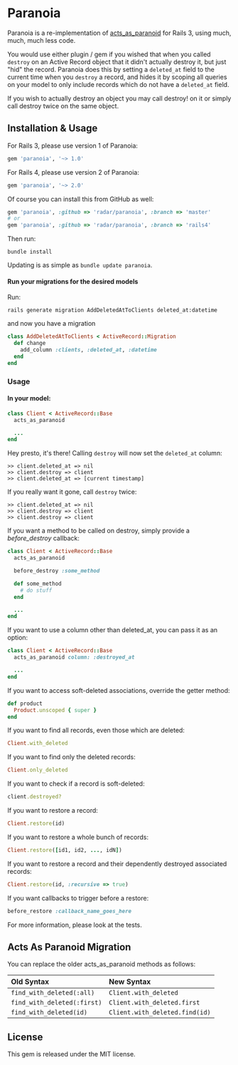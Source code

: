 # Paranoia

Paranoia is a re-implementation of [acts\_as\_paranoid](http://github.com/technoweenie/acts_as_paranoid) for Rails 3, using much, much, much less code.

You would use either plugin / gem if you wished that when you called `destroy` on an Active Record object that it didn't actually destroy it, but just "hid" the record. Paranoia does this by setting a `deleted_at` field to the current time when you `destroy` a record, and hides it by scoping all queries on your model to only include records which do not have a `deleted_at` field.

If you wish to actually destroy an object you may call destroy! on it or simply call destroy twice on the same object.

## Installation & Usage

For Rails 3, please use version 1 of Paranoia:

```ruby
gem 'paranoia', '~> 1.0'
```

For Rails 4, please use version 2 of Paranoia:

```ruby
gem 'paranoia', '~> 2.0'
```

Of course you can install this from GitHub as well:

```ruby
gem 'paranoia', :github => 'radar/paranoia', :branch => 'master'
# or
gem 'paranoia', :github => 'radar/paranoia', :branch => 'rails4'
```

Then run:

```shell
bundle install
```

Updating is as simple as `bundle update paranoia`.

#### Run your migrations for the desired models

Run:

```shell
rails generate migration AddDeletedAtToClients deleted_at:datetime
```

and now you have a migration

```ruby
class AddDeletedAtToClients < ActiveRecord::Migration
  def change
    add_column :clients, :deleted_at, :datetime
  end
end
```

### Usage

#### In your model:

```ruby
class Client < ActiveRecord::Base
  acts_as_paranoid

  ...
end
```

Hey presto, it's there! Calling `destroy` will now set the `deleted_at` column:


```
>> client.deleted_at => nil
>> client.destroy => client
>> client.deleted_at => [current timestamp]
```

If you really want it gone, call `destroy` twice:

```
>> client.deleted_at => nil
>> client.destroy => client
>> client.destroy => client
```

If you want a method to be called on destroy, simply provide a _before\_destroy_ callback:

```ruby
class Client < ActiveRecord::Base
  acts_as_paranoid

  before_destroy :some_method

  def some_method
    # do stuff
  end

  ...
end
```

If you want to use a column other than deleted_at, you can pass it as an option:

```ruby
class Client < ActiveRecord::Base
  acts_as_paranoid column: :destroyed_at

  ...
end
```

If you want to access soft-deleted associations, override the getter method:

```ruby
def product
  Product.unscoped { super }
end
```

If you want to find all records, even those which are deleted:

```ruby
Client.with_deleted
```

If you want to find only the deleted records:

```ruby
Client.only_deleted
```

If you want to check if a record is soft-deleted:

```ruby
client.destroyed?
```

If you want to restore a record:

```ruby
Client.restore(id)
```

If you want to restore a whole bunch of records:

```ruby
Client.restore([id1, id2, ..., idN])
```

If you want to restore a record and their dependently destroyed associated records:

```ruby
Client.restore(id, :recursive => true)
```

If you want callbacks to trigger before a restore:

```ruby
before_restore :callback_name_goes_here
```

For more information, please look at the tests.

## Acts As Paranoid Migration

You can replace the older acts_as_paranoid methods as follows:

| Old Syntax                 | New Syntax                     |
|:-------------------------- |:------------------------------ |
|`find_with_deleted(:all)`   | `Client.with_deleted`          |
|`find_with_deleted(:first)` | `Client.with_deleted.first`    |
|`find_with_deleted(id)`     | `Client.with_deleted.find(id)` |

## License

This gem is released under the MIT license.
